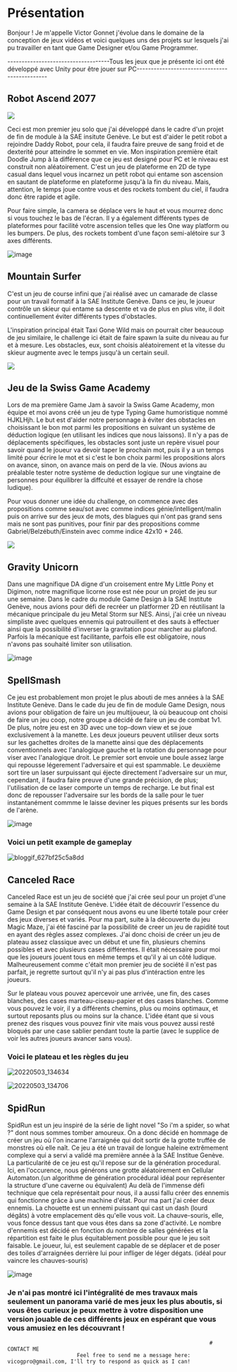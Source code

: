 # Présentation

Bonjour ! Je m'appelle Victor Gonnet j'évolue dans le domaine de la conception de jeux vidéos et voici quelques uns des projets sur lesquels j'ai pu travailler en tant que Game Designer et/ou Game Programmer.


------------------------------------Tous les jeux que je présente ici ont été développé avec Unity pour être jouer sur PC----------------------------------------------


## Robot Ascend 2077

![](https://Styshooteur.github.io/Images/robot%20ascend.PNG)

Ceci est mon premier jeu solo que j'ai développé dans le cadre d'un projet de fin de module à la SAE insitute Genève. Le but est d'aider le petit robot a rejoindre Daddy Robot, pour cela, il faudra faire preuve de sang froid et de dexterité pour atteindre le sommet en vie.
Mon inspiration première était Doodle Jump à la différence que ce jeu est designé pour PC et le niveau est construit non aléatoirement.
C'est un jeu de plateforme en 2D de type casual dans lequel vous incarnez un petit robot qui entame son ascension en sautant de plateforme en plateforme jusqu'à la fin du niveau. Mais, attention, le temps joue contre vous et des rockets tombent du ciel, il faudra donc être rapide et agile.

Pour faire simple, la camera se déplace vers le haut et vous mourrez donc si vous touchez le bas de l'écran. Il y a également différents types de plateformes pour facilité votre ascension telles que les One way platform ou les bumpers. De plus, des rockets tombent d'une façon semi-alétoire sur 3 axes différents.

![image](https://user-images.githubusercontent.com/81884303/167666795-d12acc6f-5bb3-4b2f-9905-1285f78c6a2d.png)


## Mountain Surfer 

C'est un jeu de course infini que j'ai réalisé avec un camarade de classe pour un travail formatif à la SAE Institute Genève. Dans ce jeu, le joueur contrôle un skieur qui entame sa descente et va de plus en plus vite, il doit continuellement éviter différents types d'obstacles.

L'inspiration principal était Taxi Gone Wild mais on pourrait citer beaucoup de jeu similaire, le challenge ici était de faire spawn la suite du niveau au fur et à mesure. Les obstacles, eux, sont choisis aléatoirement et la vitesse du skieur augmente avec le temps jusqu'à un certain seuil.

![](https://Styshooteur.github.io/Images/Mountain%20Surfer.png)


## Jeu de la Swiss Game Academy

Lors de ma première Game Jam à savoir la Swiss Game Academy, mon équipe et moi avons créé un jeu de type Typing Game humoristique nommé HJKLHjh.
Le but est d'aider notre personnage à éviter des obstacles en choisissant le bon mot parmi les propositions en suivant un système de déduction logique (en utilisant les indices que nous laissons).
Il n'y a pas de déplacements spécifiques, les obstacles sont juste un repère visuel pour savoir quand le joueur va devoir taper le prochain mot, puis il y a un temps limité pour écrire le mot et si c'est le bon choix parmi les propositions alors on avance, sinon, on avance mais on perd de la vie.
(Nous avions au préalable tester notre système de deduction logique sur une vingtaine de personnes pour équilibrer la diffculté et essayer de rendre la chose ludique).

Pour vous donner une idée du challenge, on commence avec des propositions comme seau/sot avec comme indices génie/intelligent/malin puis on arrive sur des jeux de mots, des blagues qui n'ont pas grand sens mais ne sont pas punitives, pour finir par des propositions comme Gabriel/Belzébuth/Einstein avec comme indice 42x10 + 246.

![](https://Styshooteur.github.io/Images/Swiss%20game%20academy.png)


## Gravity Unicorn

Dans une magnifique DA digne d'un croisement entre My Little Pony et Digimon, notre magnifique licorne rose est née pour un projet de jeu sur une semaine. Dans le cadre du module Game Design à la SAE Institute Genève, nous avions pour défi de recréer un platformer 2D en réutilisant la mécanique principale du jeu Metal Storm sur NES. Ainsi, j'ai crée un niveau simpliste avec quelques ennemis qui patrouillent et des sauts à effectuer ainsi que la possibilité d'inverser la gravitation pour marcher au plafond. Parfois la mécanique est facilitante, parfois elle est obligatoire, nous n'avons pas souhaité limiter son utilisation.

![image](https://user-images.githubusercontent.com/81884303/167903328-57fd15ec-7b37-4924-a1b3-3ab7732188e2.png)


## SpellSmash

Ce jeu est probablement mon projet le plus abouti de mes années à la SAE Institute Genève. Dans le cade du jeu de fin de module Game Design, nous avions pour obligation de faire un jeu multijoueur, là où beaucoup ont choisi de faire un jeu coop, notre groupe a décidé de faire un jeu de combat 1v1. De plus, notre jeu est en 3D avec une top-down view et se joue exclusivement à la manette. Les deux joueurs peuvent utiliser deux sorts sur les gachettes droites de la manette ainsi que des déplacements conventionnels avec l'analogique gauche et la rotation du personnage pour viser avec l'analogique droit. Le premier sort envoie une boule assez large qui repousse légerement l'adversaire et qui est spammable. Le deuxième sort tire un laser surpuissant qui éjecte directement l'adversaire sur un mur, cependant, il faudra faire preuve d'une grande précision, de plus; l'utilisation de ce laser comporte un temps de recharge. Le but final est donc de repousser l'adversaire sur les bords de la salle pour le tuer instantanément commme le laisse deviner les piques présents sur les bords de l'arène.

![image](https://user-images.githubusercontent.com/81884303/167912241-63be8b76-84db-45ea-98d6-ebe8227dcfe6.png)

### Voici un petit example de gameplay

![bloggif_627bf25c5a8dd](https://user-images.githubusercontent.com/81884303/167912342-35fbcb99-94ed-49c2-88d0-81a4b4ae3bb5.gif)


## Canceled Race

Canceled Race est un jeu de société que j'ai crée seul pour un projet d'une semaine à la SAE Institute Genève. L'idée était de découvrir l'essence du Game Design et par conséquent nous avons eu une liberté totale pour créer des jeux diverses et variés. Pour ma part, suite à la découverte du jeu Magic Maze, j'ai été fasciné par la possibilité de creer un jeu de rapidité tout en ayant des règles assez complexes. J'ai donc choisi de créer un jeu de plateau assez classique avec un début et une fin, plusieurs chemins possibles et avec plusieurs cases différentes. Il était nécessaire pour moi que les joueurs jouent tous en même temps et qu'il y ai un côté ludique. Malheureusement comme c'était mon premier jeu de société il n'est pas parfait, je regrette surtout qu'il n'y ai pas plus d'intéraction entre les joueurs.

Sur le plateau vous pouvez apercevoir une arrivée, une fin, des cases blanches, des cases marteau-ciseau-papier et des cases blanches. Comme vous pouvez le voir, il y a différents chemins, plus ou moins optimaux, et surtout reposants plus ou moins sur la chance. L'idée étant que si vous prenez des risques vous pouvez finir vite mais vous pouvez aussi resté bloqués par une case sablier pendant toute la partie (avec le supplice de voir les autres joueurs avancer sans vous).

### Voici le plateau et les règles du jeu

![20220503_134634](https://user-images.githubusercontent.com/81884303/167953668-6135b509-30e5-4b9c-8f37-06094ccee5ac.jpg)

![20220503_134706](https://user-images.githubusercontent.com/81884303/167953703-3840cb47-5e61-4c84-9488-b3d98f2186cc.jpg)


## SpidRun

SpidRun est un jeu inspiré de la série de light novel "So i'm a spider, so what ?" dont nous sommes tomber amoureux. On a donc décidé en hommage de créer un jeu où l'on incarne l'arraignée qui doit sortir de la grotte truffée de monstres où elle naît.
Ce jeu a été un travail de longue haleine extrêmement complexe qui a servi a validé ma première année à la SAE Institue Genève. La particularité de ce jeu est qu'il repose sur de la génération procedural. Ici, en l'occurence, nous générons une grotte aléatoirement en Cellular Automaton.(un algorithme de génération procédural idéal pour représenter la structure d'une caverne ou équivalent)
Au delà de l'immense défi technique que cela représentait pour nous, il a aussi fallu créer des ennemis qui fonctionne grâce à une machine d'état. Pour ma part j'ai créer deux ennemis. La chouette est un ennemi puissant qui cast un dash (lourd dégâts) à votre emplacement dès qu'elle vous voit. La chauve-souris, elle, vous fonce dessus tant que vous êtes dans sa zone d'activité. Le nombre d'ennemis est décidé en fonction du nombre de salles générées et la répartition est faite le plus équitablement possible pour que le jeu soit faisable.
Le joueur, lui, est seulement capable de se déplacer et de poser des toiles d'arraignées derrière lui pour infliger de léger dégats. (idéal pour vaincre les chauves-souris)


![image](https://user-images.githubusercontent.com/81884303/167956340-1916cf29-a945-41d9-92c5-dc70f6117c39.png)


### Je n'ai pas montré ici l'intégralité de mes travaux mais seulement un panorama varié de mes jeux les plus aboutis, si vous êtes curieux je peux mettre à votre disposition une version jouable de ces différents jeux en espérant que vous vous amusiez en les découvrant !





                                                                    # CONTACT ME
                          Feel free to send me a message here: vicogpro@gmail.com, I'll try to respond as quick as I can!


